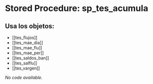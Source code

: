 # Stored Procedure: sp_tes_acumula

## Usa los objetos:
- [[tes_flujos]]
- [[tes_mae_dia]]
- [[tes_mae_flu]]
- [[tes_mae_per]]
- [[tes_saldos_ban]]
- [[tes_salflu]]
- [[tes_vargen]]

*No code available.*
